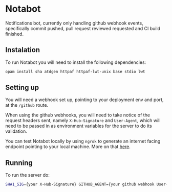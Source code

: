 # Notabot

Notifications bot, currently only handling github webhook events, specifically commit pushed, pull request reviewed requested and CI build finished.

## Instalation

To run Notabot you will need to install the following dependencies:

```sh
opam install sha atdgen httpaf httpaf-lwt-unix base stdio lwt
```

## Setting up

You will need a webhook set up, pointing to your deployment env and port, at the `/github` route.

When using the github webhooks, you will need to take notice of the request headers sent, namely `X-Hub-Signature` and `User-Agent`, which will need to be passed in as environment variables for the server to do its validation.

You can test Notabot locally by using `ngrok` to generate an internet facing endpoint pointing to your local machine. More on that [here](https://developer.github.com/webhooks/configuring/).

## Running

To run the server do:

```sh
SHA1_SIG={your X-Hub-Signature} GITHUB_AGENT={your github webhook User-Agent header} dune exec ./server.exe
```
